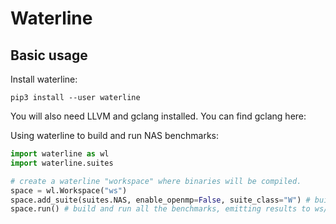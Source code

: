# Waterline

## Basic usage
Install waterline:
```
pip3 install --user waterline
```
You will also need LLVM and gclang installed. You can find gclang here: 


Using waterline to build and run NAS benchmarks:
```python
import waterline as wl
import waterline.suites

# create a waterline "workspace" where binaries will be compiled.
space = wl.Workspace("ws")
space.add_suite(suites.NAS, enable_openmp=False, suite_class="W") # build the "W" class of NAS.
space.run() # build and run all the benchmarks, emitting results to ws/results
```
